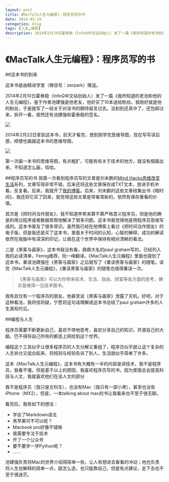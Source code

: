 ```yaml
---
layout: post
title: 《MacTalk人生元编程》：程序员写的书
date: 2014-03-19
categories: blog
tags: [人生,编程]
description: 2014年2月10日霍泰稳（InfoQ中文站创始人）发了一篇《我所知道的老池和他的人生元编程》，鉴于作者池建强是他老友，他好买了10本送给粉丝。我刚好就是他的粉丝，于是就写了一段关于对该书的期待留言过去。没到到还真中了，还包邮过来，拆开一看，居然还有池建强和霍泰稳的签名。
---
```




# 《MacTalk人生元编程》：程序员写的书

##这本书的到来

这本书是由精进学堂（微信号：zerpark）赠送。

2014年2月10日霍泰稳（InfoQ中文站创始人）发了一篇《我所知道的老池和他的人生元编程》，鉴于作者池建强是他老友，他好买了10本送给粉丝。我刚好就是他的粉丝，于是就写了一段关于对该书的期待留言过去。没到到还真中了，还包邮过来，拆开一看，居然还有池建强和霍泰稳的签名。

![](http://cnfeat.qiniudn.com/1751674398.jpg)

2014年2月22日拿到这本书，前天才看完，想到刚学完思维导图，现在写写读后感，顺便也画画这本书的思维导图。

![](http://cnfeat.qiniudn.com/193185020.jpg)

第一次画一本书的思维导图，有点粗犷，可能有些关于技术的地方，就没有细画出来，不知道怎么画，哈哈。

##程序员写的书
我第一次看到程序员写的文章是刘未鹏的[Mind Hacks思维改变生活](http://mindhacks.cn/topics/mind/)系列，文章写得非常不错，后来还将这些文章保存成TXT文本，放进手机中看，反复看。后来，我就开了[我的博客](http://blog.sina.com.cn/cnfeat)。后来，刘未鹏的这些文章结集出书《暗时间》，我还将它买了回来，我觉得这些文章是常看常新的，依然有保存重看的价值。

其次是《把时间当作朋友》，我不知道李笑来算不算严格意义程序员，但是他的确是利用过程序或者数据库帮他解决了很多问题。这本书我觉得他是用程序员思维写成的。这本书普及了很多常识。虽然我已经在他博客上看过《把时间当作朋友》的电子版，但是我还是买了这本书，里面关于时间的认知，心智的解释，成功的解读依然在我脑中有深深的印记，让我在这个世界中保持有相对清晰的看法。

三是《黑客与画家》，这本书我没有看，鼎鼎大名的paul graham写的，已经列入我的必读清单，Fenng推荐，阮一峰翻译。《MacTalk人生元编程》里面也提到了这本书，重读池建强在《黑客与画家》之后就写了《重读黑客与画家》的随笔。读完《MacTalk人生元编程》，《重读黑客与画家》的随笔也值得重读一次。

>《黑客与画家》可以为你带来技术、生活、自由、财富等各方面的思考，确实是难得一见技术图书。

我有且仅有一个程序员的朋友，他甚至说《黑客与画家》泄露了天机。好吧，对于这种看法，我将信将疑，宁愿将这句话理解成这本书总结了paul graham许多的人生真知灼见。

##编程与人生

程序员需要不断更新自己，喜欢不停地思考，喜欢分享自己的知识，开源自己的大脑，巴不得将自己所有的都连上网给到这个世界。

编程这个工具似乎让很多程序员的人生分解又重组了，程序员似乎就让这个复杂的人生拆分又组合起来，将规则与经验告诉了别人，生活就似乎简单了许多。

这本《MacTalk人生元编程》，这本书有大概有一半的内容是讲技术，我不是程序员，我看不懂，但是基于以上的原因，我喜欢程序员写的书，因为里面总会提高科技与人文，我就喜欢他们在谈人文的部分

我不是程序员（我只是文科生），也没有Mac（我只有一部小黑），甚至也没有iPhone（MX2），但是，一本talking about mac的书让我看来也不至于很无聊。

看完后，我有如下的想法：

- 学会了Markdown语法
- 黑苹果可不可以呢？
- Macbook pro好像不错嘛
- 我需要专注于技术
- 开了一个公众号
- 要不要学一学Python呢？
- ……

池建强负责将Mac的世界介绍得简单一些，让人有想进去看看的冲动；他也负责将人生也解释的简单一点，路怎么选，也只能靠自己，但是有点建议，走下去也不至于很迷茫。



